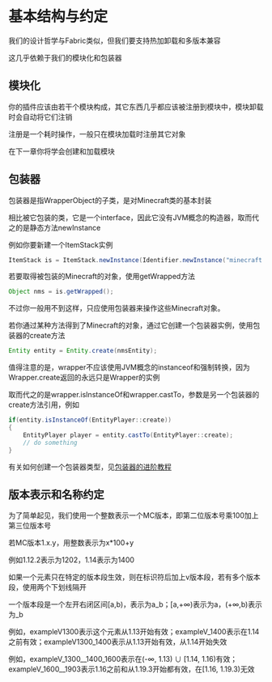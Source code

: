# 基本结构与约定

我们的设计哲学与Fabric类似，但我们要支持热加卸载和多版本兼容

这几乎依赖于我们的模块化和包装器

## 模块化

你的插件应该由若干个模块构成，其它东西几乎都应该被注册到模块中，模块卸载时会自动将它们注销

注册是一个耗时操作，一般只在模块加载时注册其它对象

在下一章你将学会创建和加载模块

## 包装器

包装器是指WrapperObject的子类，是对Minecraft类的基本封装

相比被它包装的类，它是一个interface，因此它没有JVM概念的构造器，取而代之的是静态方法newInstance

例如你要新建一个ItemStack实例

```java
ItemStack is = ItemStack.newInstance(Identifier.newInstance("minecraft:diamond"));
```

若要取得被包装的Minecraft的对象，使用getWrapped方法

```java
Object nms = is.getWrapped();
```

不过你一般用不到这样，只应使用包装器来操作这些Minecraft对象。

若你通过某种方法得到了Minecraft的对象，通过它创建一个包装器实例，使用包装器的create方法

```java
Entity entity = Entity.create(nmsEntity);
```

值得注意的是，wrapper不应该使用JVM概念的instanceof和强制转换，因为Wrapper.create返回的永远只是Wrapper的实例

取而代之的是wrapper.isInstanceOf和wrapper.castTo，参数是另一个包装器的create方法引用，例如

```java
if(entity.isInstanceOf(EntityPlayer::create))
{
    EntityPlayer player = entity.castTo(EntityPlayer::create);
    // do something
}
```

有关如何创建一个包装器类型，见[包装器的进阶教程](../advanced/wrapper.md)

## 版本表示和名称约定

为了简单起见，我们使用一个整数表示一个MC版本，即第二位版本号乘100加上第三位版本号

若MC版本1.x.y，用整数表示为x*100+y

例如1.12.2表示为1202，1.14表示为1400

如果一个元素只在特定的版本段生效，则在标识符后加上v版本段，若有多个版本段，使用两个下划线隔开

一个版本段是一个左开右闭区间[a,b)，表示为a_b；[a,+∞)表示为a，(+∞,b)表示为_b

例如，exampleV1300表示这个元素从1.13开始有效；exampleV_1400表示在1.14之前有效；exampleV1300_1400表示从1.13开始有效，从1.14开始失效

例如，exampleV_1300__1400_1600表示在(-∞, 1.13) ∪ [1.14, 1.16)有效；exampleV_1600__1903表示1.16之前和从1.19.3开始都有效，在[1.16, 1.19.3)无效

